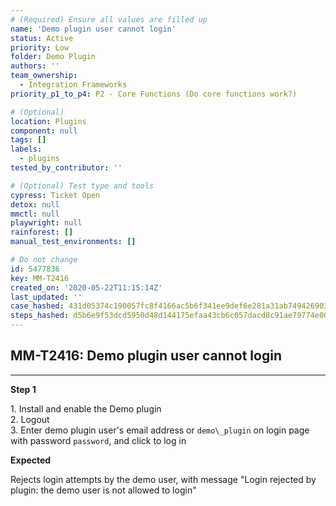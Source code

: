 ```yaml
---
# (Required) Ensure all values are filled up
name: 'Demo plugin user cannot login'
status: Active
priority: Low
folder: Demo Plugin
authors: ''
team_ownership:
  - Integration Frameworks
priority_p1_to_p4: P2 - Core Functions (Do core functions work?)

# (Optional)
location: Plugins
component: null
tags: []
labels:
  - plugins
tested_by_contributor: ''

# (Optional) Test type and tools
cypress: Ticket Open
detox: null
mmctl: null
playwright: null
rainforest: []
manual_test_environments: []

# Do not change
id: 5477836
key: MM-T2416
created_on: '2020-05-22T11:15:14Z'
last_updated: ''
case_hashed: 431d05374c190057fc8f4166ac5b6f341ee9def6e281a31ab749426903e4c93bf85b2ad6bddc70370fe91d180e89a794
steps_hashed: d5b6e9f53dcd5950d48d144175efaa43cb6c057dacd8c91ae79774e00b19dfbd42ff1b83b6a660e6ab701f3b982fbe3c
---
```


<!-- (Auto-generated) Based on frontmatter's "key" and "name" -->

## MM-T2416: Demo plugin user cannot login

---

**Step 1**

1\. Install and enable the Demo plugin\
2\. Logout\
3\. Enter demo plugin user's email address or `demo\_plugin` on login page with password `password`, and click to log in

**Expected**

Rejects login attempts by the demo user, with message "Login rejected by plugin: the demo user is not allowed to login"
